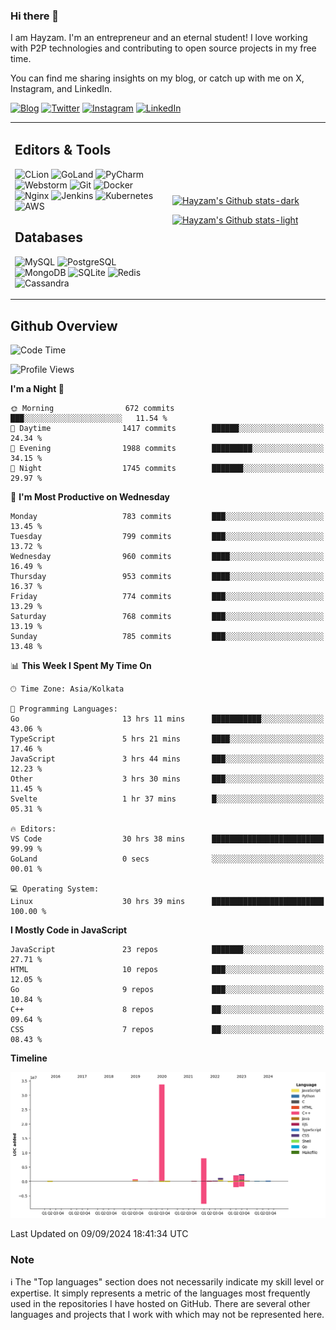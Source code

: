 ### Hi there 👋

I am Hayzam. I'm an entrepreneur and an eternal student! I love working with P2P technologies and contributing to open source projects in my free time.

You can find me sharing insights on my blog, or catch up with me on X, Instagram, and LinkedIn.

[![Blog](https://img.shields.io/badge/Blog-%2312100E.svg?&style=for-the-badge&logo=medium&logoColor=white)](https://hayzam.com)
[![Twitter](https://img.shields.io/badge/Twitter-%231DA1F2.svg?&style=for-the-badge&logo=X&logoColor=white)](https://twitter.com/hayzam_js)
[![Instagram](https://img.shields.io/badge/Instagram-%23E4405F.svg?&style=for-the-badge&logo=instagram&logoColor=white)](https://instagram.com/hayzam.ts)
[![LinkedIn](https://img.shields.io/badge/LinkedIn-%230077B5.svg?&style=for-the-badge&logo=linkedin&logoColor=white)](https://www.linkedin.com/in/hayzam-s-2b9b95139/)

<table width="100%">
<tr>
<td width="50%">

## Editors & Tools

![CLion](https://img.shields.io/badge/-CLion-000000?style=flat&logo=CLion)
![GoLand](https://img.shields.io/badge/-GoLand-000000?style=flat&logo=Goland)
![PyCharm](https://img.shields.io/badge/-PyCharm-000000?style=flat&logo=PyCharm)
![Webstorm](https://img.shields.io/badge/-WebStorm-000000?style=flat&logo=WebStorm)
![Git](https://img.shields.io/badge/-Git-000000?style=flat&logo=git)
![Docker](https://img.shields.io/badge/-Docker-000000?style=flat&logo=docker)
![Nginx](https://img.shields.io/badge/-Nginx-000000?style=flat&logo=nginx)
![Jenkins](https://img.shields.io/badge/-Jenkins-000000?style=flat&logo=jenkins)
![Kubernetes](https://img.shields.io/badge/-Kubernetes-000000?style=flat&logo=kubernetes)
![AWS](https://img.shields.io/badge/-AWS-000000?style=flat&logo=amazon-aws)

## Databases

![MySQL](https://img.shields.io/badge/-MySQL-000000?style=flat&logo=mysql)
![PostgreSQL](https://img.shields.io/badge/-PostgreSQL-000000?style=flat&logo=postgresql)
![MongoDB](https://img.shields.io/badge/-MongoDB-000000?style=flat&logo=mongodb)
![SQLite](https://img.shields.io/badge/-SQLite-000000?style=flat&logo=sqlite)
![Redis](https://img.shields.io/badge/-Redis-000000?style=flat&logo=redis)
![Cassandra](https://img.shields.io/badge/-Cassandra-000000?style=flat&logo=apache-cassandra)
</div>

<td width="50%">
 
[![Hayzam's Github stats-dark](https://github-readme-stats.vercel.app/api?username=hayzamjs&show_icons=true&theme=dark#gh-dark-mode-only)](https://github.com/anuraghazra/github-readme-stats#gh-dark-mode-only)
 
[![Hayzam's Github stats-light](https://github-readme-stats.vercel.app/api?username=hayzamjs&show_icons=true&theme=default#gh-light-mode-only)](https://github.com/anuraghazra/github-readme-stats#gh-light-mode-only)

</td>
</tr>
</table>
 
## Github Overview


<!--START_SECTION:waka-->
![Code Time](http://img.shields.io/badge/Code%20Time-1%2C059%20hrs%2018%20mins-blue)

![Profile Views](http://img.shields.io/badge/Profile%20Views-0-blue)

**I'm a Night 🦉** 

```text
🌞 Morning                672 commits         ███░░░░░░░░░░░░░░░░░░░░░░   11.54 % 
🌆 Daytime                1417 commits        ██████░░░░░░░░░░░░░░░░░░░   24.34 % 
🌃 Evening                1988 commits        █████████░░░░░░░░░░░░░░░░   34.15 % 
🌙 Night                  1745 commits        ███████░░░░░░░░░░░░░░░░░░   29.97 % 
```
📅 **I'm Most Productive on Wednesday** 

```text
Monday                   783 commits         ███░░░░░░░░░░░░░░░░░░░░░░   13.45 % 
Tuesday                  799 commits         ███░░░░░░░░░░░░░░░░░░░░░░   13.72 % 
Wednesday                960 commits         ████░░░░░░░░░░░░░░░░░░░░░   16.49 % 
Thursday                 953 commits         ████░░░░░░░░░░░░░░░░░░░░░   16.37 % 
Friday                   774 commits         ███░░░░░░░░░░░░░░░░░░░░░░   13.29 % 
Saturday                 768 commits         ███░░░░░░░░░░░░░░░░░░░░░░   13.19 % 
Sunday                   785 commits         ███░░░░░░░░░░░░░░░░░░░░░░   13.48 % 
```


📊 **This Week I Spent My Time On** 

```text
🕑︎ Time Zone: Asia/Kolkata

💬 Programming Languages: 
Go                       13 hrs 11 mins      ███████████░░░░░░░░░░░░░░   43.06 % 
TypeScript               5 hrs 21 mins       ████░░░░░░░░░░░░░░░░░░░░░   17.46 % 
JavaScript               3 hrs 44 mins       ███░░░░░░░░░░░░░░░░░░░░░░   12.23 % 
Other                    3 hrs 30 mins       ███░░░░░░░░░░░░░░░░░░░░░░   11.45 % 
Svelte                   1 hr 37 mins        █░░░░░░░░░░░░░░░░░░░░░░░░   05.31 % 

🔥 Editors: 
VS Code                  30 hrs 38 mins      █████████████████████████   99.99 % 
GoLand                   0 secs              ░░░░░░░░░░░░░░░░░░░░░░░░░   00.01 % 

💻 Operating System: 
Linux                    30 hrs 39 mins      █████████████████████████   100.00 % 
```

**I Mostly Code in JavaScript** 

```text
JavaScript               23 repos            ███████░░░░░░░░░░░░░░░░░░   27.71 % 
HTML                     10 repos            ███░░░░░░░░░░░░░░░░░░░░░░   12.05 % 
Go                       9 repos             ███░░░░░░░░░░░░░░░░░░░░░░   10.84 % 
C++                      8 repos             ██░░░░░░░░░░░░░░░░░░░░░░░   09.64 % 
CSS                      7 repos             ██░░░░░░░░░░░░░░░░░░░░░░░   08.43 % 
```



**Timeline**

![Lines of Code chart](https://raw.githubusercontent.com/hayzamjs/hayzamjs/main/assets/bar_graph.png)


 Last Updated on 09/09/2024 18:41:34 UTC
<!--END_SECTION:waka-->


### Note 

:information_source: The "Top languages" section does not necessarily indicate my skill level or expertise. It simply represents a metric of the languages most frequently used in the repositories I have hosted on GitHub. There are several other languages and projects that I work with which may not be represented here. 

